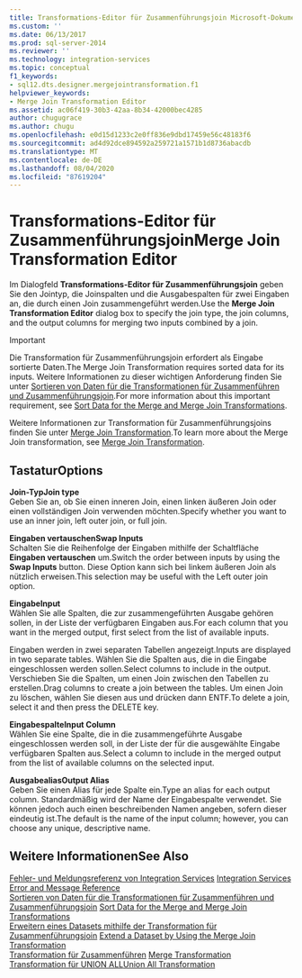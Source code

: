 ```yaml
---
title: Transformations-Editor für Zusammenführungsjoin Microsoft-Dokumentation
ms.custom: ''
ms.date: 06/13/2017
ms.prod: sql-server-2014
ms.reviewer: ''
ms.technology: integration-services
ms.topic: conceptual
f1_keywords:
- sql12.dts.designer.mergejointransformation.f1
helpviewer_keywords:
- Merge Join Transformation Editor
ms.assetid: ac06f419-30b3-42aa-8b34-42000bec4285
author: chugugrace
ms.author: chugu
ms.openlocfilehash: e0d15d1233c2e0ff836e9dbd17459e56c48183f6
ms.sourcegitcommit: ad4d92dce894592a259721a1571b1d8736abacdb
ms.translationtype: MT
ms.contentlocale: de-DE
ms.lasthandoff: 08/04/2020
ms.locfileid: "87619204"
---
```

# <a name="merge-join-transformation-editor"></a><span data-ttu-id="19d4d-102">Transformations-Editor für Zusammenführungsjoin</span><span class="sxs-lookup"><span data-stu-id="19d4d-102">Merge Join Transformation Editor</span></span>
  <span data-ttu-id="19d4d-103">Im Dialogfeld **Transformations-Editor für Zusammenführungsjoin** geben Sie den Jointyp, die Joinspalten und die Ausgabespalten für zwei Eingaben an, die durch einen Join zusammengeführt werden.</span><span class="sxs-lookup"><span data-stu-id="19d4d-103">Use the **Merge Join Transformation Editor** dialog box to specify the join type, the join columns, and the output columns for merging two inputs combined by a join.</span></span>  
  
> [!IMPORTANT]  
>  <span data-ttu-id="19d4d-104">Die Transformation für Zusammenführungsjoin erfordert als Eingabe sortierte Daten.</span><span class="sxs-lookup"><span data-stu-id="19d4d-104">The Merge Join Transformation requires sorted data for its inputs.</span></span> <span data-ttu-id="19d4d-105">Weitere Informationen zu dieser wichtigen Anforderung finden Sie unter [Sortieren von Daten für die Transformationen für Zusammenführen und Zusammenführungsjoin](data-flow/transformations/sort-data-for-the-merge-and-merge-join-transformations.md).</span><span class="sxs-lookup"><span data-stu-id="19d4d-105">For more information about this important requirement, see [Sort Data for the Merge and Merge Join Transformations](data-flow/transformations/sort-data-for-the-merge-and-merge-join-transformations.md).</span></span>  
  
 <span data-ttu-id="19d4d-106">Weitere Informationen zur Transformation für Zusammenführungsjoins finden Sie unter [Merge Join Transformation](data-flow/transformations/merge-join-transformation.md).</span><span class="sxs-lookup"><span data-stu-id="19d4d-106">To learn more about the Merge Join transformation, see [Merge Join Transformation](data-flow/transformations/merge-join-transformation.md).</span></span>  
  
## <a name="options"></a><span data-ttu-id="19d4d-107">Tastatur</span><span class="sxs-lookup"><span data-stu-id="19d4d-107">Options</span></span>  
 <span data-ttu-id="19d4d-108">**Join-Typ**</span><span class="sxs-lookup"><span data-stu-id="19d4d-108">**Join type**</span></span>  
 <span data-ttu-id="19d4d-109">Geben Sie an, ob Sie einen inneren Join, einen linken äußeren Join oder einen vollständigen Join verwenden möchten.</span><span class="sxs-lookup"><span data-stu-id="19d4d-109">Specify whether you want to use an inner join, left outer join, or full join.</span></span>  
  
 <span data-ttu-id="19d4d-110">**Eingaben vertauschen**</span><span class="sxs-lookup"><span data-stu-id="19d4d-110">**Swap Inputs**</span></span>  
 <span data-ttu-id="19d4d-111">Schalten Sie die Reihenfolge der Eingaben mithilfe der Schaltfläche **Eingaben vertauschen** um.</span><span class="sxs-lookup"><span data-stu-id="19d4d-111">Switch the order between inputs by using the **Swap Inputs** button.</span></span> <span data-ttu-id="19d4d-112">Diese Option kann sich bei linkem äußeren Join als nützlich erweisen.</span><span class="sxs-lookup"><span data-stu-id="19d4d-112">This selection may be useful with the Left outer join option.</span></span>  
  
 <span data-ttu-id="19d4d-113">**Eingabe**</span><span class="sxs-lookup"><span data-stu-id="19d4d-113">**Input**</span></span>  
 <span data-ttu-id="19d4d-114">Wählen Sie alle Spalten, die zur zusammengeführten Ausgabe gehören sollen, in der Liste der verfügbaren Eingaben aus.</span><span class="sxs-lookup"><span data-stu-id="19d4d-114">For each column that you want in the merged output, first select from the list of available inputs.</span></span>  
  
 <span data-ttu-id="19d4d-115">Eingaben werden in zwei separaten Tabellen angezeigt.</span><span class="sxs-lookup"><span data-stu-id="19d4d-115">Inputs are displayed in two separate tables.</span></span> <span data-ttu-id="19d4d-116">Wählen Sie die Spalten aus, die in die Eingabe eingeschlossen werden sollen.</span><span class="sxs-lookup"><span data-stu-id="19d4d-116">Select columns to include in the output.</span></span> <span data-ttu-id="19d4d-117">Verschieben Sie die Spalten, um einen Join zwischen den Tabellen zu erstellen.</span><span class="sxs-lookup"><span data-stu-id="19d4d-117">Drag columns to create a join between the tables.</span></span> <span data-ttu-id="19d4d-118">Um einen Join zu löschen, wählen Sie diesen aus und drücken dann ENTF.</span><span class="sxs-lookup"><span data-stu-id="19d4d-118">To delete a join, select it and then press the DELETE key.</span></span>  
  
 <span data-ttu-id="19d4d-119">**Eingabespalte**</span><span class="sxs-lookup"><span data-stu-id="19d4d-119">**Input Column**</span></span>  
 <span data-ttu-id="19d4d-120">Wählen Sie eine Spalte, die in die zusammengeführte Ausgabe eingeschlossen werden soll, in der Liste der für die ausgewählte Eingabe verfügbaren Spalten aus.</span><span class="sxs-lookup"><span data-stu-id="19d4d-120">Select a column to include in the merged output from the list of available columns on the selected input.</span></span>  
  
 <span data-ttu-id="19d4d-121">**Ausgabealias**</span><span class="sxs-lookup"><span data-stu-id="19d4d-121">**Output Alias**</span></span>  
 <span data-ttu-id="19d4d-122">Geben Sie einen Alias für jede Spalte ein.</span><span class="sxs-lookup"><span data-stu-id="19d4d-122">Type an alias for each output column.</span></span> <span data-ttu-id="19d4d-123">Standardmäßig wird der Name der Eingabespalte verwendet. Sie können jedoch auch einen beschreibenden Namen angeben, sofern dieser eindeutig ist.</span><span class="sxs-lookup"><span data-stu-id="19d4d-123">The default is the name of the input column; however, you can choose any unique, descriptive name.</span></span>  
  
## <a name="see-also"></a><span data-ttu-id="19d4d-124">Weitere Informationen</span><span class="sxs-lookup"><span data-stu-id="19d4d-124">See Also</span></span>  
 <span data-ttu-id="19d4d-125">[Fehler- und Meldungsreferenz von Integration Services](../../2014/integration-services/integration-services-error-and-message-reference.md) </span><span class="sxs-lookup"><span data-stu-id="19d4d-125">[Integration Services Error and Message Reference](../../2014/integration-services/integration-services-error-and-message-reference.md) </span></span>  
 <span data-ttu-id="19d4d-126">[Sortieren von Daten für die Transformationen für Zusammenführen und Zusammenführungsjoin](data-flow/transformations/sort-data-for-the-merge-and-merge-join-transformations.md) </span><span class="sxs-lookup"><span data-stu-id="19d4d-126">[Sort Data for the Merge and Merge Join Transformations](data-flow/transformations/sort-data-for-the-merge-and-merge-join-transformations.md) </span></span>  
 <span data-ttu-id="19d4d-127">[Erweitern eines Datasets mithilfe der Transformation für Zusammenführungsjoin](data-flow/transformations/extend-a-dataset-by-using-the-merge-join-transformation.md) </span><span class="sxs-lookup"><span data-stu-id="19d4d-127">[Extend a Dataset by Using the Merge Join Transformation](data-flow/transformations/extend-a-dataset-by-using-the-merge-join-transformation.md) </span></span>  
 <span data-ttu-id="19d4d-128">[Transformation für Zusammenführen](data-flow/transformations/merge-transformation.md) </span><span class="sxs-lookup"><span data-stu-id="19d4d-128">[Merge Transformation](data-flow/transformations/merge-transformation.md) </span></span>  
 [<span data-ttu-id="19d4d-129">Transformation für UNION ALL</span><span class="sxs-lookup"><span data-stu-id="19d4d-129">Union All Transformation</span></span>](data-flow/transformations/union-all-transformation.md)  
  
  
